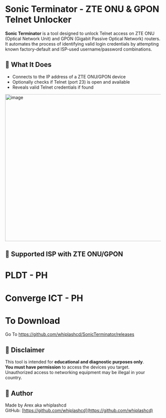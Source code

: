 # Sonic Terminator - ZTE ONU & GPON Telnet Unlocker

**Sonic Terminator** is a tool designed to unlock Telnet access on ZTE ONU (Optical Network Unit) and GPON (Gigabit Passive Optical Network) routers. It automates the process of identifying valid login credentials by attempting known factory-default and ISP-used username/password combinations.

## 🔧 What It Does

- Connects to the IP address of a ZTE ONU/GPON device
- Optionally checks if Telnet (port 23) is open and available
- Reveals valid Telnet credentials if found

<img width="1017" height="475" alt="image" src="https://github.com/user-attachments/assets/ec5d57bf-ccf7-4061-af07-c9009f67c3c5" />


## 📌 Supported ISP with ZTE ONU/GPON
# PLDT - PH
# Converge ICT - PH 

# To Download 
Go To https://github.com/whiplashcd/SonicTerminator/releases

## 🚫 Disclaimer

This tool is intended for **educational and diagnostic purposes only**.  
**You must have permission** to access the devices you target.  
Unauthorized access to networking equipment may be illegal in your country.

## 👤 Author

Made by Arex aka whiplashcd  
GitHub: [https://github.com/whiplashcd](https://github.com/whiplashcd)
